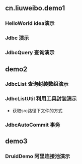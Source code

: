 ## cn.liuweibo.demo1
### HelloWorld idea演示
### Jdbc 演示
### JdbcQuery 查询演示
## demo2 
### JdbcList 查询封装数组演示
### JdbcListUtil 利用工具封装演示
 - 获取src路径下文件的方式
### JdbcAutoCommit 事务
## demo3
### DruidDemo 阿里连接池演示